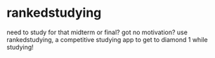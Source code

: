 # rankedstudying
need to study for that midterm or final? got no motivation? use rankedstudying, a competitive studying app to get to diamond 1 while studying!

